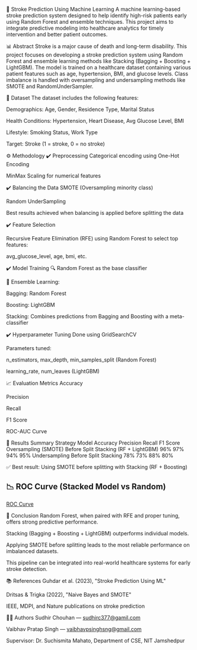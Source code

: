 
🧠 Stroke Prediction Using Machine Learning
A machine learning-based stroke prediction system designed to help identify high-risk patients early using Random Forest and ensemble techniques. This project aims to integrate predictive modeling into healthcare analytics for timely intervention and better patient outcomes.


📊 Abstract
Stroke is a major cause of death and long-term disability. This project focuses on developing a stroke prediction system using Random Forest and ensemble learning methods like Stacking (Bagging + Boosting + LightGBM). The model is trained on a healthcare dataset containing various patient features such as age, hypertension, BMI, and glucose levels. Class imbalance is handled with oversampling and undersampling methods like SMOTE and RandomUnderSampler.


📁 Dataset
The dataset includes the following features:


Demographics: Age, Gender, Residence Type, Marital Status

Health Conditions: Hypertension, Heart Disease, Avg Glucose Level, BMI

Lifestyle: Smoking Status, Work Type

Target: Stroke (1 = stroke, 0 = no stroke)


⚙️ Methodology
✔️ Preprocessing
Categorical encoding using One-Hot Encoding

MinMax Scaling for numerical features


✔️ Balancing the Data
SMOTE (Oversampling minority class)


Random UnderSampling

Best results achieved when balancing is applied before splitting the data


✔️ Feature Selection

Recursive Feature Elimination (RFE) using Random Forest to select top features:

avg_glucose_level, age, bmi, etc.


✔️ Model Training
🔍 Random Forest as the base classifier


🔄 Ensemble Learning:

Bagging: Random Forest

Boosting: LightGBM

Stacking: Combines predictions from Bagging and Boosting with a meta-classifier


✔️ Hyperparameter Tuning
Done using GridSearchCV


Parameters tuned:

n_estimators, max_depth, min_samples_split (Random Forest)

learning_rate, num_leaves (LightGBM)


📈 Evaluation Metrics
Accuracy

Precision

Recall

F1 Score

ROC-AUC Curve


🧪 Results Summary
Strategy	Model	Accuracy	Precision	Recall	F1 Score
Oversampling (SMOTE) Before Split	Stacking (RF + LightGBM)	96%	97%	94%	95%
Undersampling Before Split	Stacking	78%	73%	88%	80%


✅ Best result: Using SMOTE before splitting with Stacking (RF + Boosting)


## 📉 ROC Curve (Stacked Model vs Random)

[ROC Curve](images/roc_curve.png)


🧠 Conclusion
Random Forest, when paired with RFE and proper tuning, offers strong predictive performance.


Stacking (Bagging + Boosting + LightGBM) outperforms individual models.


Applying SMOTE before splitting leads to the most reliable performance on imbalanced datasets.


This pipeline can be integrated into real-world healthcare systems for early stroke detection.


📚 References
Guhdar et al. (2023), "Stroke Prediction Using ML"

Dritsas & Trigka (2022), "Naive Bayes and SMOTE"

IEEE, MDPI, and Nature publications on stroke prediction


👨‍💻 Authors
Sudhir Chouhan — sudhirc377@gamil.com

Vaibhav Pratap Singh — vaibhavpsinghsng@gmail.com

Supervisor: Dr. Suchismita Mahato, Department of CSE, NIT Jamshedpur

